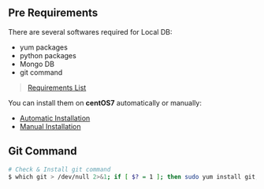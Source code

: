 ## Pre Requirements

There are several softwares required for Local DB:

- yum packages
- python packages
- Mongo DB
- git command
> [Requirements List](requirements-list.md)

You can install them on **centOS7** automatically or manually:

- [Automatic Installation](automatic-install.md)
- [Manual Installation](manual-install.md)

## Git Command

```bash
# Check & Install git command
$ which git > /dev/null 2>&1; if [ $? = 1 ]; then sudo yum install git; fi
```
